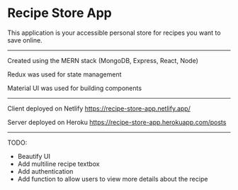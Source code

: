 ﻿# Recipe Store App

This application is your accessible personal store for recipes you want to save online.

---

Created using the MERN stack (MongoDB, Express, React, Node)

Redux was used for state management

Material UI was used for building components

---

Client deployed on Netlify
https://recipe-store-app.netlify.app/

Server deployed on Heroku
https://recipe-store-app.herokuapp.com/posts

---

TODO:
* Beautify UI
* Add multiline recipe textbox
* Add authentication
* Add function to allow users to view more details about the recipe
